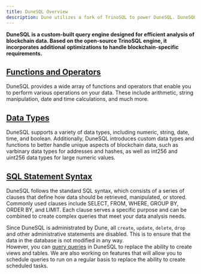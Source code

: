 ```yaml
---
title: DuneSQL Overview
description: Dune utilizes a fork of TrinoSQL to power DuneSQL. DuneSQL is a custom built query engine that is optimized for blockchain data.
---
```


**DuneSQL is a custom-built query engine designed for efficient analysis of blockchain data. Based on the open-source TrinoSQL engine, it incorporates additional optimizations to handle blockchain-specific requirements.**

## [Functions and Operators](Functions-and-operators/index.md)

DuneSQL provides a wide array of functions and operators that enable you to perform various operations on your data. These include arithmetic, string manipulation, date and time calculations, and much more.

## [Data Types](datatypes.md)

DuneSQL supports a variety of data types, including numeric, string, date, time, and boolean. Additionally, DuneSQL introduces custom data types and functions to better handle unique aspects of blockchain data, such as varbinary data types for addresses and hashes, as well as int256 and uint256 data types for large numeric values.

## [SQL Statement Syntax](SQL-statement-syntax/index.md) 

DuneSQL follows the standard SQL syntax, which consists of a series of clauses that define how data should be retrieved, manipulated, or stored. Commonly used clauses include SELECT, FROM, WHERE, GROUP BY, ORDER BY, and LIMIT. Each clause serves a specific purpose and can be combined to create complex queries that meet your data analysis needs.

Since DuneSQL is administrated by Dune, all `create`, `update`, `delete`, `drop` and other administrative statements are disabled. This is to ensure that the data in the database is not modified in any way.  
However, you can [query queries](../query-a-query.md) in DuneSQL to replace the ability to create views and tables. We are also working on features that will allow you to schedule queries to run on a regular basis to replace the ability to create scheduled tasks. 
